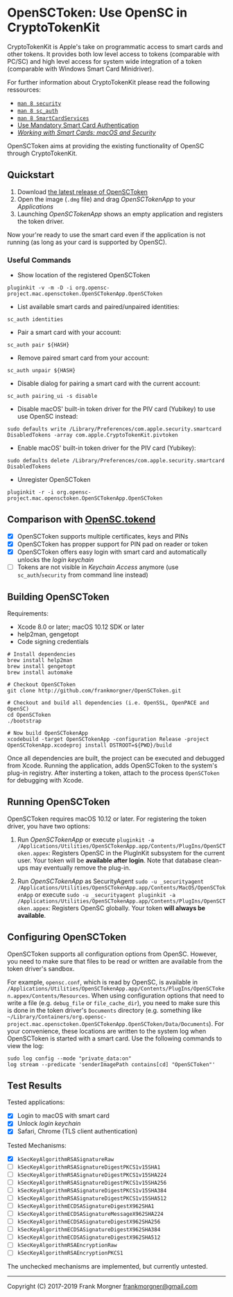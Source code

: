 # OpenSCToken: Use OpenSC in CryptoTokenKit

CryptoTokenKit is Apple's take on programmatic access to smart cards and other tokens. It provides both low level access to tokens (comparable with PC/SC) and high level access for system wide integration of a token (comparable with Windows Smart Card Minidriver).

For further information about CryptoTokenKit please read the following ressources:

- [`man 8 security`](http://www.manpagez.com/man/1/security/)
- [`man 8 sc_auth`](http://www.manpagez.com/man/8/sc_auth/)
- [`man 8 SmartCardServices`](http://www.manpagez.com/man/7/SmartCardServices/)
- [Use Mandatory Smart Card Authentication](https://support.apple.com/en-us/HT208372)
- [*Working with Smart Cards: macOS and Security*](http://www.macad.uk/presentations/Richard_Purves_SC.pdf)

OpenSCToken aims at providing the existing functionality of OpenSC through CryptoTokenKit.

## Quickstart

1. Download [the latest release of OpenSCToken](https://github.com/frankmorgner/OpenSCToken/releases/latest)
2. Open the image (`.dmg` file) and drag *OpenSCTokenApp* to your *Applications*
3. Launching *OpenSCTokenApp* shows an empty application and registers the token driver.

Now your're ready to use the smart card even if the application is not running (as long as your card is supported by OpenSC).

### Useful Commands

- Show location of the registered OpenSCToken
```
pluginkit -v -m -D -i org.opensc-project.mac.opensctoken.OpenSCTokenApp.OpenSCToken
```
- List available smart cards and paired/unpaired identities:
```
sc_auth identities
```
- Pair a smart card with your account:
```
sc_auth pair ${HASH}
```
- Remove paired smart card from your account:
```
sc_auth unpair ${HASH}
```
- Disable dialog for pairing a smart card with the current account:
```
sc_auth pairing_ui -s disable
```
- Disable macOS' built-in token driver for the PIV card (Yubikey) to use use OpenSC instead:
```
sudo defaults write /Library/Preferences/com.apple.security.smartcard DisabledTokens -array com.apple.CryptoTokenKit.pivtoken
```
- Enable macOS' built-in token driver for the PIV card (Yubikey):
```
sudo defaults delete /Library/Preferences/com.apple.security.smartcard DisabledTokens
```
- Unregister OpenSCToken
```
pluginkit -r -i org.opensc-project.mac.opensctoken.OpenSCTokenApp.OpenSCToken
```

## Comparison with [OpenSC.tokend](https://github.com/OpenSC/OpenSC.tokend)

- [x] OpenSCToken supports multiple certificates, keys and PINs
- [x] OpenSCToken has propper support for PIN pad on reader or token
- [x] OpenSCToken offers easy login with smart card and automatically unlocks the *login keychain*
- [ ] Tokens are not visible in *Keychain Access* anymore (use `sc_auth`/`security` from command line instead)

## Building OpenSCToken

Requirements:

- Xcode 8.0 or later; macOS 10.12 SDK or later
- help2man, gengetopt
- Code signing credentials

```
# Install dependencies
brew install help2man
brew install gengetopt
brew install automake 

# Checkout OpenSCToken
git clone http://github.com/frankmorgner/OpenSCToken.git

# Checkout and build all dependencies (i.e. OpenSSL, OpenPACE and OpenSC)
cd OpenSCToken
./bootstrap

# Now build OpenSCTokenApp
xcodebuild -target OpenSCTokenApp -configuration Release -project OpenSCTokenApp.xcodeproj install DSTROOT=${PWD}/build
```

Once all dependencies are built, the project can be executed and debugged from Xcode. Running the application, adds OpenSCToken to the system's plug-in registry. After insterting a token, attach to the process `OpenSCToken` for debugging with Xcode.

## Running OpenSCToken

OpenSCToken requires macOS 10.12 or later. For registering the token driver, you have two options:

1. Run *OpenSCTokenApp* or execute `pluginkit -a /Applications/Utilities/OpenSCTokenApp.app/Contents/PlugIns/OpenSCToken.appex`:
Registers OpenSC in the PlugInKit subsystem for the current user. Your token will be **available after login**. Note that database clean-ups may eventually remove the plug-in.

2. Run *OpenSCTokenApp* as SecurityAgent `sudo -u _securityagent /Applications/Utilities/OpenSCTokenApp.app/Contents/MacOS/OpenSCTokenApp` or execute `sudo -u _securityagent pluginkit -a /Applications/Utilities/OpenSCTokenApp.app/Contents/PlugIns/OpenSCToken.appex`:
Registers OpenSC globally. Your token **will always be available**.

## Configuring OpenSCToken

OpenSCToken supports all configuration options from OpenSC. However, you need to make sure that files to be read or written are available from the token driver's sandbox.

For example, `opensc.conf`, which is read by OpenSC, is available in `/Applications/Utilities/OpenSCTokenApp.app/Contents/PlugIns/OpenSCToken.appex/Contents/Resources`. When using configuration options that need to write a file (e.g. `debug_file` or `file_cache_dir`), you need to make sure this is done in the token driver's `Documents` directory (e.g. something like `~/Library/Containers/org.opensc-project.mac.opensctoken.OpenSCTokenApp.OpenSCToken/Data/Documents`). For your convenience, these locations are written to the system log when OpenSCToken is started with a smart card. Use the following commands to view the log:

```
sudo log config --mode "private_data:on"
log stream --predicate 'senderImagePath contains[cd] "OpenSCToken"'
```

## Test Results

Tested applications:

- [x] Login to macOS with smart card
- [x] Unlock *login keychain*
- [x] Safari, Chrome (TLS client authentication)

Tested Mechanisms:

- [x] `kSecKeyAlgorithmRSASignatureRaw`
- [ ] `kSecKeyAlgorithmRSASignatureDigestPKCS1v15SHA1`
- [ ] `kSecKeyAlgorithmRSASignatureDigestPKCS1v15SHA224`
- [ ] `kSecKeyAlgorithmRSASignatureDigestPKCS1v15SHA256`
- [ ] `kSecKeyAlgorithmRSASignatureDigestPKCS1v15SHA384`
- [ ] `kSecKeyAlgorithmRSASignatureDigestPKCS1v15SHA512`
- [ ] `kSecKeyAlgorithmECDSASignatureDigestX962SHA1`
- [ ] `kSecKeyAlgorithmECDSASignatureMessageX962SHA224`
- [ ] `kSecKeyAlgorithmECDSASignatureDigestX962SHA256`
- [ ] `kSecKeyAlgorithmECDSASignatureDigestX962SHA384`
- [ ] `kSecKeyAlgorithmECDSASignatureDigestX962SHA512`
- [ ] `kSecKeyAlgorithmRSAEncryptionRaw`
- [ ] `kSecKeyAlgorithmRSAEncryptionPKCS1`

The unchecked mechanisms are implemented, but currently untested.

---

Copyright (C) 2017-2019 Frank Morgner <frankmorgner@gmail.com>
